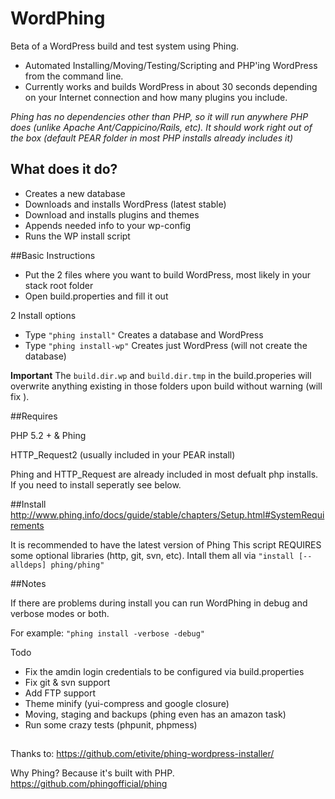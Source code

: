WordPhing
=========

Beta of a WordPress build and test system using Phing.

- Automated Installing/Moving/Testing/Scripting and PHP'ing WordPress from the command line.
- Currently works and builds WordPress in about 30 seconds depending on your Internet connection and how many plugins you include.


*Phing has no dependencies other than PHP, so it will run anywhere PHP does (unlike Apache Ant/Cappicino/Rails, etc). It should work right out of the box (default PEAR folder in most PHP installs already includes it)*


## What does it do?

- Creates a new database
- Downloads and installs WordPress (latest stable)
- Download and installs plugins and themes
- Appends needed info to your wp-config
- Runs the WP install script


##Basic Instructions

- Put the 2 files where you want to build WordPress, most likely in your stack root folder
- Open build.properties and fill it out

2 Install options
- Type `"phing install"`    Creates a database and WordPress
- Type `"phing install-wp"` Creates just WordPress (will not create the database)

**Important** The `build.dir.wp` and `build.dir.tmp` in the build.properies will overwrite anything existing in those folders upon build without warning (will fix ).

##Requires

PHP 5.2 + & Phing

HTTP_Request2 (usually included in your PEAR install)

Phing and HTTP_Request are already included in most defualt php installs. If you need to install seperatly see below.


##Install
http://www.phing.info/docs/guide/stable/chapters/Setup.html#SystemRequirements

It is recommended to have the latest version of Phing
This script REQUIRES some optional libraries (http, git, svn, etc).
Intall them all via `"install [--alldeps] phing/phing"`


##Notes

If there are problems during install you can run WordPhing in debug and verbose modes or both.

For example: `"phing install -verbose -debug"`

Todo

- Fix the amdin login credentials to be configured via build.properties
- Fix git & svn support
- Add FTP support
- Theme minify (yui-compress and google closure)
- Moving, staging and backups (phing even has an amazon task)
- Run some crazy tests (phpunit, phpmess)


##

Thanks to: https://github.com/etivite/phing-wordpress-installer/ 

Why Phing? Because it's built with PHP.
https://github.com/phingofficial/phing





